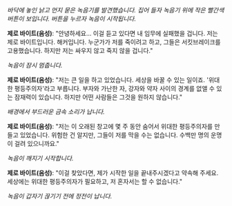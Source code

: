 _바닥에 놓인 낡고 먼지 묻은 녹음기를 발견했습니다. 집어 들자 녹음기 위에 작은 빨간색 버튼이 보입니다. 버튼을 누르자 녹음이 시작됩니다._

**제로 바이트(음성)**: "안녕하세요... 이걸 듣고 있다면 내 임무에 실패했을 겁니다. 저는 제로 바이트입니다. 해커입니다. 누군가가 저를 죽이려고 하고, 그들은 서킷브레이크를 고용했습니다. 하지만 저는 싸우지 않고 죽지 않을 겁니다."

_녹음이 잠시 멈춥니다._

**제로 바이트(음성)**: "저는 큰 일을 하고 있었습니다. 세상을 바꿀 수 있는 일이죠. '위대한 평등주의자'라고 부릅니다. 부자와 가난한 자, 강자와 약자 사이의 경계를 없앨 수 있는 잠재력이 있습니다. 하지만 어떤 사람들은 그것을 원하지 않습니다."

_배경에서 부드러운 금속 소리가 납니다._

**제로 바이트(음성)**: "저는 이 오래된 창고에 몇 주 동안 숨어서 위대한 평등주의자를 만들고 있었습니다. 위험한 건 알지만, 그들이 저를 막을 수는 없습니다. 수백만 명의 운명이 걸려 있으니까요."

_녹음이 깨지기 시작합니다._

**제로 바이트(음성)**: "이걸 찾았다면, 제가 시작한 일을 끝내주시겠다고 약속해 주세요. 세상에는 위대한 평등주의자가 필요하고, 저 혼자서는 할 수 없습니다."

_녹음이 갑자기 끊기기 전에 정전이 납니다._
